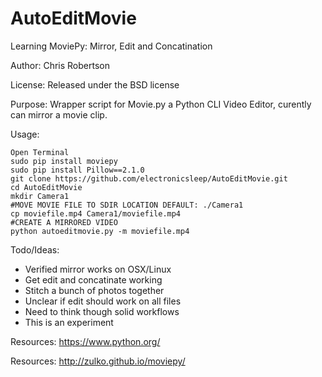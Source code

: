 AutoEditMovie
==========

Learning MoviePy: Mirror, Edit and Concatination

Author: Chris Robertson

License: Released under the BSD license

Purpose: Wrapper script for Movie.py a Python CLI Video Editor, curently can mirror a movie clip.

Usage:
```
Open Terminal
sudo pip install moviepy
sudo pip install Pillow==2.1.0
git clone https://github.com/electronicsleep/AutoEditMovie.git
cd AutoEditMovie
mkdir Camera1
#MOVE MOVIE FILE TO SDIR LOCATION DEFAULT: ./Camera1
cp moviefile.mp4 Camera1/moviefile.mp4
#CREATE A MIRRORED VIDEO
python autoeditmovie.py -m moviefile.mp4
```

Todo/Ideas:
* Verified mirror works on OSX/Linux
* Get edit and concatinate working
* Stitch a bunch of photos together
* Unclear if edit should work on all files
* Need to think though solid workflows
* This is an experiment

Resources:
https://www.python.org/

Resources:
http://zulko.github.io/moviepy/
